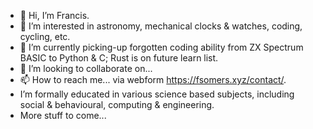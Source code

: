 - 👋 Hi, I’m Francis.
- 👀 I’m interested in astronomy, mechanical clocks & watches, coding, cycling, etc.
- 🌱 I’m currently picking-up forgotten coding ability from ZX Spectrum BASIC to Python & C; Rust is on future learn list.
- 💞️ I’m looking to collaborate on...
- 📫 How to reach me... via webform https://fsomers.xyz/contact/.
- I’m formally educated in various science based subjects, including social & behavioural, computing & engineering.
- More stuff to come... 

<!---
53616d68726164682773/53616d68726164682773 is a ✨ special ✨ repository because its `README.md` (this file) appears on your GitHub profile.
You can click the Preview link to take a look at your changes.
--->
